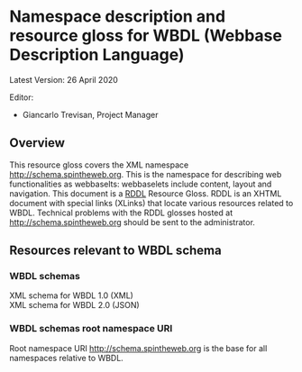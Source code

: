 # Namespace description and resource gloss for WBDL (Webbase Description Language) 
Latest Version: 26 April 2020 

Editor:
*	Giancarlo Trevisan, Project Manager

## Overview
This resource gloss covers the XML namespace http://schema.spintheweb.org. This is the namespace for describing web functionalities as webbaselts: webbaselets include content, layout and navigation.
This document is a [RDDL](http://www.rddl.org/) Resource Gloss. RDDL is an XHTML document with special links (XLinks) that locate various resources related to WBDL. Technical problems with the RDDL glosses hosted at http://schema.spintheweb.org should be sent to the administrator. 

## Resources relevant to WBDL schema 

### WBDL schemas
XML schema for WBDL 1.0 (XML)<br />
XML schema for WBDL 2.0 (JSON)

### WBDL schemas root namespace URI
Root namespace URI http://schema.spintheweb.org is the base for all namespaces relative to WBDL.  
